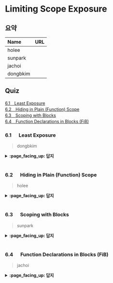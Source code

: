 # Limiting Scope Exposure

## 요약
| Name | URL |
|:---|:---|
| holee |  |
| sunpark |  |
| jachoi |  |
| dongbkim |  |

## Quiz

[6.1　Least Exposure](#51---Least-Exposure)<br>
[6.2　Hiding in Plain (Function) Scope](#52---Hiding-in-Plain-(Function)-Scope)<br>
[6.3　Scoping with Blocks](#53---Scoping-with-Blocks)<br>
[6.4　Function Declarations in Blocks (FiB)](#54---Function-Declarations-in-Blocks-(FiB))<br>

### 6.1 　  Least Exposure

> dongbkim

<details>
<summary> <b> :page_facing_up: 답지 </b>  </summary>
<div markdown="1">

</div>
</details>
<br>

### 6.2 　  Hiding in Plain (Function) Scope

> holee

<details>
<summary> <b> :page_facing_up: 답지 </b>  </summary>
<div markdown="1">

</div>
</details>
<br>

### 6.3 　  Scoping with Blocks

> sunpark

<details>
<summary> <b> :page_facing_up: 답지 </b>  </summary>
<div markdown="1">

</div>
</details>
<br>

### 6.4 　  Function Declarations in Blocks (FiB)

> jachoi

<details>
<summary> <b> :page_facing_up: 답지 </b>  </summary>
<div markdown="1">

</div>
</details>
<br>
